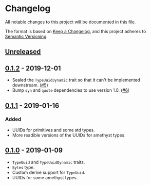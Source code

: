 # Changelog

All notable changes to this project will be documented in this file.

The format is based on [Keep a Changelog](https://keepachangelog.com/en/1.0.0/),
and this project adheres to [Semantic Versioning](https://semver.org/spec/v2.0.0.html).

## [Unreleased]

## [0.1.2] - 2019-12-01

* Sealed the `TypeUuidDynamic` trait so that it can't be implemented downstream. ([#5])
* Bump `syn` and `quote` dependencies to use version 1.0. ([#6])

[#5]: https://github.com/randomPoison/type-uuid/pull/5
[#6]: https://github.com/randomPoison/type-uuid/pull/6

## [0.1.1] - 2019-01-16

### Added

* UUIDs for primitives and some std types.
* More readible versions of the UUIDs for amethyst types.

## [0.1.0] - 2019-01-09

* `TypeUuid` and `TypeUuidDynamic` traits.
* `Bytes` type.
* Custom derive support for `TypeUuid`.
* UUIDs for some amethyst types.

[Unreleased]: https://github.com/randomPoison/type-uuid/compare/v0.1.2...HEAD
[0.1.2]: https://github.com/randomPoison/type-uuid/compare/v0.1.1...v0.1.2
[0.1.1]: https://github.com/randomPoison/type-uuid/compare/v0.1.0...v0.1.1
[0.1.0]: https://github.com/randomPoison/type-uuid/compare/16d3369...v0.1.0
